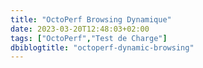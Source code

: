 ```yaml
---
title: "OctoPerf Browsing Dynamique"
date: 2023-03-20T12:48:03+02:00
tags: ["OctoPerf","Test de Charge"]
dbiblogtitle: "octoperf-dynamic-browsing"
---
```

